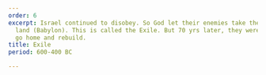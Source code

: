 ```yaml
---
order: 6
excerpt: Israel continued to disobey. So God let their enemies take them to a foreign
  land (Babylon). This is called the Exile. But 70 yrs later, they were allowed to
  go home and rebuild.
title: Exile
period: 600-400 BC

---
```

